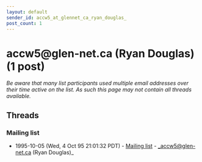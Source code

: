 ```yaml
---
layout: default
sender_id: accw5_at_glennet_ca_ryan_douglas_
post_count: 1
---
```


# accw5<span>@</span>glen-net.ca (Ryan Douglas) (1 post)

_Be aware that many list participants used multiple email addresses over their time active on the list. As such this page may not contain all threads available._

## Threads

### Mailing list
+ 1995-10-05 (Wed, 4 Oct 95 21:01:32 PDT) - [Mailing list](/archive/1995/10/2595236db155b34ec1990957cbe9114ae8cf68363eefbb7ece564031d8f0f48c) - _accw5@glen-net.ca (Ryan Douglas)_


